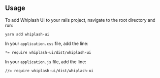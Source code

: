 ## Usage

To add Whiplash UI to your rails project, navigate to the root directory and run:

```
yarn add whiplash-ui
```

In your `application.css` file, add the line:

```
*= require whiplash-ui/dist/whiplash-ui
```

In your `application.js` file, add the line:

```
//= require whiplash-ui/dist/whiplash-ui
```